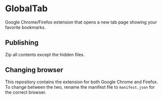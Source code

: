# GlobalTab

Google Chrome/Firefox extension that opens a new tab page showing your favorite bookmarks.

## Publishing

Zip all contents except the hidden files.

## Changing browser

This repository contains the extension for both Google Chrome and Firefox. To change between the two, rename the manifest file to `manifest.json` for the correct browser.
